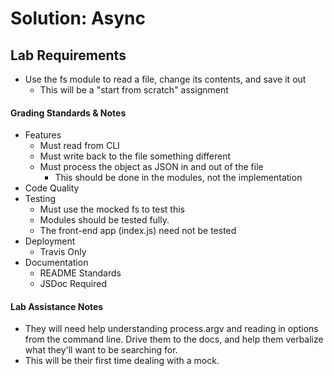 # Solution: Async

## Lab Requirements

* Use the fs module to read a file, change its contents, and save it out
  * This will be a "start from scratch" assignment
      
#### Grading Standards & Notes
  * Features
    * Must read from CLI
    * Must write back to the file something different
    * Must process the object as JSON in and out of the file
      * This should be done in the modules, not the implementation
  * Code Quality
  * Testing
    * Must use the mocked fs to test this
    * Modules should be tested fully.
    * The front-end app (index.js) need not be tested
  * Deployment
    * Travis Only
  * Documentation
    * README Standards 
    * JSDoc Required
    
#### Lab Assistance Notes
* They will need help understanding process.argv and reading in options from the command line. Drive them to the docs, and help them verbalize what they'll want to be searching for.
* This will be their first time dealing with a mock.  


